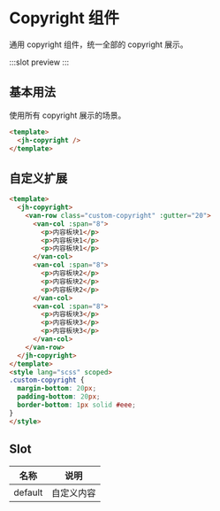 # Copyright 组件

通用 copyright 组件，统一全部的 copyright 展示。

:::slot preview
<ClientOnly>
  <jh-copyright-demo />
</ClientOnly>
:::

## 基本用法

使用所有 copyright 展示的场景。

```html
<template>
  <jh-copyright />
</template>
```

## 自定义扩展

```html
<template>
  <jh-copyright>
    <van-row class="custom-copyright" :gutter="20">
      <van-col :span="8">
        <p>内容板块1</p>
        <p>内容板块1</p>
        <p>内容板块1</p>
      </van-col>
      <van-col :span="8">
        <p>内容板块2</p>
        <p>内容板块2</p>
        <p>内容板块2</p>
      </van-col>
      <van-col :span="8">
        <p>内容板块3</p>
        <p>内容板块3</p>
        <p>内容板块3</p>
      </van-col>
    </van-row>
  </jh-copyright>
</template>
<style lang="scss" scoped>
.custom-copyright {
  margin-bottom: 20px;
  padding-bottom: 20px;
  border-bottom: 1px solid #eee;
}
</style>
```

## Slot

| 名称  | 说明               |
| ------ | ------------------ |
| default  | 自定义内容 |
